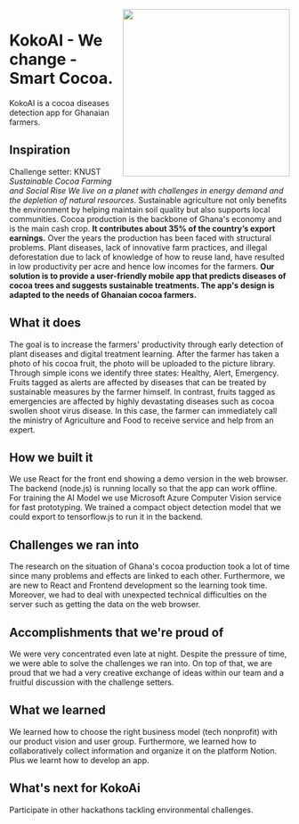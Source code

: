 <img align="right" width="300" src="https://user-images.githubusercontent.com/42489409/193446094-bf082ec4-d8b7-485c-963d-ba544ecc521a.png">


# KokoAI - We change - Smart Cocoa. 

KokoAI is a cocoa diseases detection app for Ghanaian farmers.

## Inspiration
Challenge setter: KNUST
*Sustainable Cocoa Farming and Social Rise We live on a planet with challenges in energy demand and the depletion of natural resources*. Sustainable agriculture not only benefits the environment by helping maintain soil quality but also supports local communities. Cocoa production is the backbone of Ghana's economy and is the main cash crop. **It contributes about 35% of the country’s export earnings.** Over the years the production has been faced with structural problems. Plant diseases, lack of innovative farm practices, and illegal deforestation due to lack of knowledge of how to reuse land, have resulted in low productivity per acre and hence low incomes for the farmers. **Our solution is to provide a user-friendly mobile app that predicts diseases of cocoa trees and suggests sustainable treatments. The app's design is adapted to the needs of Ghanaian cocoa farmers.**

## What it does
The goal is to increase the farmers' productivity through early detection of plant diseases and digital treatment learning. After the farmer has taken a photo of his cocoa fruit, the photo will be uploaded to the picture library. Through simple icons we identify three states: Healthy, Alert, Emergency. Fruits tagged as alerts are affected by diseases that can be treated by sustainable measures by the farmer himself. In contrast, fruits tagged as emergencies are affected by highly devastating diseases such as cocoa swollen shoot virus disease. In this case, the farmer can immediately call the ministry of Agriculture and Food to receive service and help from an expert.

## How we built it
We use React for the front end showing a demo version in the web browser. The backend (node.js) is running locally so that the app can work offline. For training the AI Model we use Microsoft Azure Computer Vision service for fast prototyping. We trained a compact object detection model that we could export to tensorflow.js to run it in the backend.

## Challenges we ran into
The research on the situation of Ghana's cocoa production took a lot of time since many problems and effects are linked to each other. Furthermore, we are new to React and Frontend development so the learning took time. Moreover, we had to deal with unexpected technical difficulties on the server such as getting the data on the web browser.

## Accomplishments that we're proud of
We were very concentrated even late at night. Despite the pressure of time, we were able to solve the challenges we ran into. On top of that, we are proud that we had a very creative exchange of ideas within our team and a fruitful discussion with the challenge setters.

## What we learned
We learned how to choose the right business model (tech nonprofit) with our product vision and user group. Furthermore, we learned how to collaboratively collect information and organize it on the platform Notion. Plus we learnt how to develop an app.

## What's next for KokoAi
Participate in other hackathons tackling environmental challenges.
